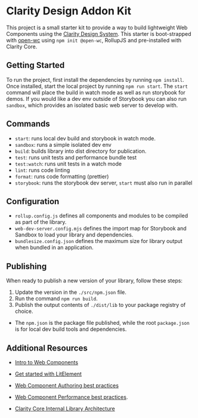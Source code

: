 # Clarity Design Addon Kit

This project is a small starter kit to provide a way to build lightweight Web Components using the [Clarity Design System](https://clarity.design). This starter is boot-strapped with [open-wc](https://open-wc.org/) using `npm init @open-wc`, RollupJS and pre-installed with Clarity Core.

## Getting Started

To run the project, first install the dependencies by running `npm install`.
Once installed, start the local project by running `npm run start`. The `start`
command will place the build in watch mode as well as run storybook for demos.
If you would like a dev env outside of Storybook you can also run `sandbox`, which
provides an isolated basic web server to develop with.

## Commands

- `start`: runs local dev build and storybook in watch mode.
- `sandbox`: runs a simple isolated dev env
- `build`: builds library into dist directory for publication.
- `test`: runs unit tests and performance bundle test
- `test:watch`: runs unit tests in a watch mode
- `lint`: runs code linting
- `format`: runs code formatting (prettier)
- `storybook`: runs the storybook dev server, `start` must also run in parallel

## Configuration

- `rollup.config.js` defines all components and modules to be compiled as part of the library.
- `web-dev-server.config.mjs` defines the import map for Storybook and Sandbox to load your library and dependencies.
- `bundlesize.config.json` defines the maximum size for library output when bundled in an application.

## Publishing

When ready to publish a new version of your library, follow these steps:

1. Update the version in the `./src/npm.json` file.
2. Run the command `npm run build`.
3. Publish the output contents of `./dist/lib` to your package registry of choice.

- The `npm.json` is the package file published, while the root `package.json` is for local dev build tools and dependencies.

## Additional Resources

- [Intro to Web Components](https://coryrylan.com/blog/state-of-web-components-in-2020)

- [Get started with LitElement](https://lit-element.polymer-project.org/)

- [Web Component Authoring best practices](https://open-wc.org/)

- [Web Component Performance best practices](https://medium.com/claritydesignsystem/design-system-performance-with-clarity-core-web-components-fbab56516f30).

- [Clarity Core Internal Library Architecture](https://clarity.design/storybook/core/?path=/story/internal-documentation-getting-started--page)
